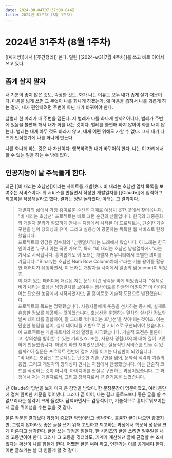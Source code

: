 ```yaml
---
date: 2024-08-04T07:37:00.844Z
title: 2024년 31주차 (8월 1주차)
---
```


# 2024년 31주차 (8월 1주차)

[[싸지방]]에서 [[주간정리]] 쓴다. 밀린 [[2024-w31|7월 4주차]]를 쓰고 바로 이어서 쓰고 있다.

## 좁게 살지 말자

내 기분이 좋지 않은 것도, 속상한 것도, 화가 나는 이유도 모두 내가 좁게 살기 때문이다. 마음을 넓게 쓰면 그 무엇이 나를 화나게 하겠는가, 왜 마음을 좁혀서 나를 괴롭게 하는 걸까, 내가 편안하려면 주변이 아닌 내가 바뀌어야 한다.

날벌레 한 마리가 내 주변을 맴돈다. 저 벌레가 나를 화나게 할까? 아니다, 벌레가 주변에 있음을 불편해 해서 내가 화를 내는 것이다. 벌레를 불편해 하지 않아야 화를 내지 않는다. 벌레는 내게 아무 것도 바라지 않고, 내게 어떤 위해도 가할 수 없다. 그저 내가 나쁘게 인식했기에 나를 화나게 만든다.

나를 화나게 하는 것은 나 자신이다. 행복하려면 내가 바뀌어야 한다. 나는 이 자리에서 할 수 있는 일을 하는 수 밖에 없다.

## 인공지능이 날 주눅들게 한다.

최근 [[비 내리는 호남선]]이라는 사이트를 개발했다. 비 내리는 호남선 열차 목록을 보여주는 서비스이다. 위 서비스를 만들면서 작성한 개발일지를 [[Claude]]에 입력하고 회고록을 작성해달라고 했다. 결과는 정말 놀라웠다. 아래는 그 결과이다.

> 개발자의 삶에서 가장 흥미로운 순간은 때때로 예상치 못한 곳에서 찾아옵니다. "비 내리는 호남선" 프로젝트는 바로 그런 순간의 산물입니다. 한국의 대중문화와 개발자 문화가 절묘하게 만나는 지점에서 시작된 이 프로젝트는, 단순한 기술 구현을 넘어 창의성과 유머, 그리고 실용성이 공존하는 독특한 웹 서비스로 탄생했습니다.   
프로젝트의 영감은 김수희의 "남행열차"라는 노래에서 왔습니다. 이 노래는 한국인이라면 누구나 아는 국민 가요로, 특히 "비 내리는 호남선 남행열차에~"라는 가사로 시작됩니다. 흥미롭게도 이 노래는 개발자 커뮤니티에서 특별한 의미를 가집니다. "Binary는 호남선 Num Row Column차에~"라는 기술 용어를 활용한 패러디가 유행하면서, 이 노래는 개발자들 사이에서 일종의 밈(meme)이 되었죠.   
이 재치 있는 패러디에 매료된 저는 문득 이런 생각을 하게 되었습니다. "실제로 비가 내리는 호남선 남행열차를 보여주는 웹사이트를 만들면 어떨까?" 이 아이디어는 단순한 농담에서 시작되었지만, 곧 흥미로운 기술적 도전으로 발전했습니다.   
프로젝트의 목표는 명확했습니다. 사용자들에게 웃음을 선사하는 동시에, 실제로 유용한 정보를 제공하는 것이었습니다. 호남선을 운행하는 열차의 실시간 정보와 날씨 데이터를 결합하여, 말 그대로 '비 내리는 호남선'을 찾아내는 것이죠. 이는 단순한 농담을 넘어, 실제 데이터를 기반으로 한 서비스로 구현되어야 했습니다.   
이 프로젝트는 개발자로서의 저의 열정을 자극했습니다. 기술적 도전은 물론이고, 창의성을 발휘할 수 있는 기회였죠. 또한, 사용자 경험(UX)에 대해 깊이 고민하게 만들었습니다. 어떻게 하면 재미있으면서도 실용적인 서비스를 만들 수 있을까? 이 질문은 프로젝트 전반에 걸쳐 저를 이끄는 나침반이 되었습니다.   
"비 내리는 호남선" 프로젝트는 단순한 기술 구현을 넘어, 문화적 맥락과 기술의 융합, 그리고 개발자의 창의성이 만나는 지점에서 탄생했습니다. 이는 단순히 코드를 작성하는 것이 아니라, 아이디어를 현실로 구현하는 과정이었습니다. 그 과정에서 저는 개발자로서, 그리고 창작자로서 큰 즐거움을 느꼈습니다.

난 Claude의 답변을 보자 마자 큰 감명을 받았다. 한 문장문장이 명문이였고, 여러 문단에 걸쳐 완벽한 서문을 엮어냈다. 그러나 곧 이어, 나는 결코 클로드보다 좋은 글을 쓸 수 없으리라는 생각이 크게 들었다. 담백하면서도 감동적이고, 기술적으로 흥미로워보이는 저 글을 뛰어넘을 수는 없을 것 같다.

물론 작문은 결과보다 과정이 중요한 작업이라고 생각한다. 훌륭한 글이 나오면 좋겠지만, 그렇지 않더라도 좋은 글을 쓰기 위해 고민하고 퇴고하는 과정에서 학문적 성장을 크게 이룬다고 생각한다. 글을 쓰는 과정은 힘들다. 한 시리즈의 글을 쓰려면 일주일을 내리 고통받아야 한다. 그러나 그 고통을 겪더라도, 기계가 계산해낸 글에 근접할 수 조차 없다는 확신이 나를 힘들게 한다. 어쨌든 글은 써야 하고, 언젠가는 이를 공개해야 한다. 이번 글쓰기는 날 더 힘들게 할 것 같다.

